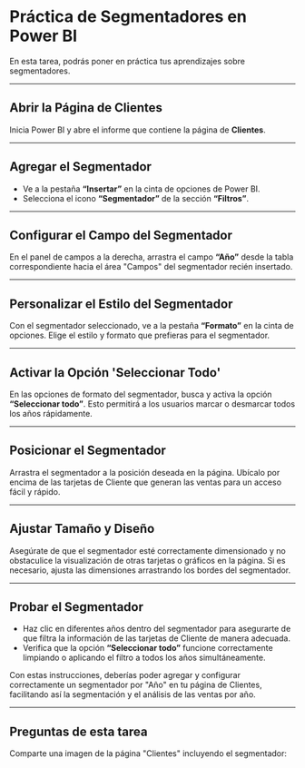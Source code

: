 # Práctica de Segmentadores en Power BI

En esta tarea, podrás poner en práctica tus aprendizajes sobre segmentadores.

---

## Abrir la Página de Clientes

Inicia Power BI y abre el informe que contiene la página de **Clientes**.

---

## Agregar el Segmentador

* Ve a la pestaña **“Insertar”** en la cinta de opciones de Power BI.
* Selecciona el icono **“Segmentador”** de la sección **“Filtros”**.

---

## Configurar el Campo del Segmentador

En el panel de campos a la derecha, arrastra el campo **“Año”** desde la tabla correspondiente hacia el área "Campos" del segmentador recién insertado.

---

## Personalizar el Estilo del Segmentador

Con el segmentador seleccionado, ve a la pestaña **“Formato”** en la cinta de opciones. Elige el estilo y formato que prefieras para el segmentador.

---

## Activar la Opción 'Seleccionar Todo'

En las opciones de formato del segmentador, busca y activa la opción **“Seleccionar todo”**. Esto permitirá a los usuarios marcar o desmarcar todos los años rápidamente.

---

## Posicionar el Segmentador

Arrastra el segmentador a la posición deseada en la página. Ubícalo por encima de las tarjetas de Cliente que generan las ventas para un acceso fácil y rápido.

---

## Ajustar Tamaño y Diseño

Asegúrate de que el segmentador esté correctamente dimensionado y no obstaculice la visualización de otras tarjetas o gráficos en la página. Si es necesario, ajusta las dimensiones arrastrando los bordes del segmentador.

---

## Probar el Segmentador

* Haz clic en diferentes años dentro del segmentador para asegurarte de que filtra la información de las tarjetas de Cliente de manera adecuada.
* Verifica que la opción **“Seleccionar todo”** funcione correctamente limpiando o aplicando el filtro a todos los años simultáneamente.

Con estas instrucciones, deberías poder agregar y configurar correctamente un segmentador por "Año" en tu página de Clientes, facilitando así la segmentación y el análisis de las ventas por año.

---

## Preguntas de esta tarea

Comparte una imagen de la página "Clientes" incluyendo el segmentador: